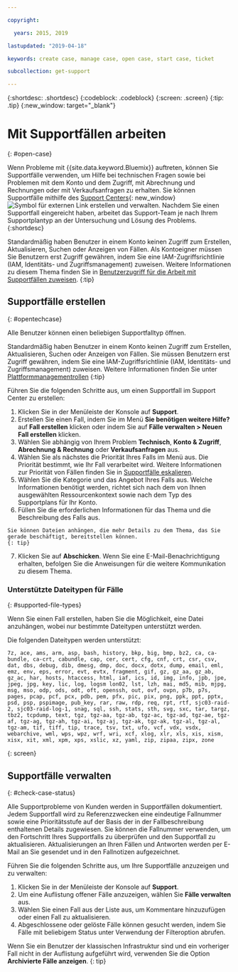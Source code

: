 ```yaml
---

copyright:

  years: 2015, 2019

lastupdated: "2019-04-18"

keywords: create case, manage case, open case, start case, ticket

subcollection: get-support

---
```


{:shortdesc: .shortdesc}
{:codeblock: .codeblock}
{:screen: .screen}
{:tip: .tip}
{:new_window: target="_blank"}

# Mit Supportfällen arbeiten 
{: #open-case}

Wenn Probleme mit {{site.data.keyword.Bluemix}} auftreten, können Sie Supportfälle verwenden, um Hilfe bei technischen Fragen sowie bei Problemen mit dem Konto und dem Zugriff, mit Abrechnung und Rechnungen oder mit Verkaufsanfragen zu erhalten. Sie können Supportfälle mithilfe des [Support Centers](https://dev.console.cloud.ibm.com/unifiedsupport/supportcenter){: new_window} ![Symbol für externen Link](../icons/launch-glyph.svg "Symbol für externen Link") erstellen und verwalten. Nachdem Sie einen Supportfall eingereicht haben, arbeitet das Support-Team je nach Ihrem Supportplantyp an der Untersuchung und Lösung des Problems.
{:shortdesc}

Standardmäßig haben Benutzer in einem Konto keinen Zugriff zum Erstellen, Aktualisieren, Suchen oder Anzeigen von Fällen. Als Kontoeigner müssen Sie Benutzern erst Zugriff gewähren, indem Sie eine IAM-Zugriffsrichtlinie (IAM, Identitäts- und Zugriffsmanagement) zuweisen. Weitere Informationen zu diesem Thema finden Sie in [Benutzerzugriff für die Arbeit mit Supportfällen zuweisen](/docs/get-support?topic=get-support-access#access).
{:tip}

## Supportfälle erstellen
{: #opentechcase}

Alle Benutzer können einen beliebigen Supportfalltyp öffnen.

Standardmäßig haben Benutzer in einem Konto keinen Zugriff zum Erstellen, Aktualisieren, Suchen oder Anzeigen von Fällen. Sie müssen Benutzern erst Zugriff gewähren, indem Sie eine IAM-Zugriffsrichtlinie (IAM, Identitäts- und Zugriffsmanagement) zuweisen. Weitere Informationen finden Sie unter [Plattformmanagementrollen](/docs/iam?topic=iam-userroles#platformroles)
{:tip}

Führen Sie die folgenden Schritte aus, um einen Supportfall im Support Center zu erstellen: 

  1. Klicken Sie in der Menüleiste der Konsole auf **Support**.
  2. Erstellen Sie einen Fall, indem Sie im Menü **Sie benötigen weitere Hilfe?** auf **Fall erstellen** klicken oder indem Sie auf **Fälle verwalten > Neuen Fall erstellen** klicken.
  3. Wählen Sie abhängig von Ihrem Problem **Technisch**, **Konto & Zugriff**, **Abrechnung & Rechnung** oder **Verkaufsanfragen** aus.
  4. Wählen Sie als nächstes die Priorität Ihres Falls im Menü aus. Die Priorität bestimmt, wie Ihr Fall verarbeitet wird. Weitere Informationen zur Priorität von Fällen finden Sie in [Supportfälle eskalieren](/docs/get-support?topic=get-support-escalation#escalation).
  5. Wählen Sie die Kategorie und das Angebot Ihres Falls aus. Welche Informationen benötigt werden, richtet sich nach dem von Ihnen ausgewählten Ressourcenkontext sowie nach dem Typ des Supportplans für Ihr Konto.
  6. Füllen Sie die erforderlichen Informationen für das Thema und die Beschreibung des Falls aus. 
  
    Sie können Dateien anhängen, die mehr Details zu dem Thema, das Sie gerade beschäftigt, bereitstellen können.
    {: tip}
  7. Klicken Sie auf **Abschicken**. Wenn Sie eine E-Mail-Benachrichtigung erhalten, befolgen Sie die Anweisungen für die weitere Kommunikation zu diesem Thema. 

### Unterstützte Dateitypen für Fälle 
{: #supported-file-types}

Wenn Sie einen Fall erstellen, haben Sie die Möglichkeit, eine Datei anzuhängen, wobei nur bestimmte Dateitypen unterstützt werden. 

Die folgenden Dateitypen werden unterstützt: 

```
7z, ace, ams, arm, asp, bash, history, bkp, big, bmp, bz2, ca, ca-bundle, ca-crt, cabundle, cap, cer, cert, cfg, cnf, crt, csr, csv, dat, dbs, debug, dib, dmesg, dmp, doc, docx, dotx, dump, email, eml, emz, env, eps, error, evt, evtx, fragment, gif, gz, gz_aa, gz_ab, gz_ac, har, hosts, htaccess, html, iaf, ics, id, img, info, jpb, jpe, jpeg, jpg, key, lic, log, logsm lon02, lst, lzh, mai, md5, mib, mjpg, msg, mso, odp, ods, odt, oft, openssh, out, ovf, ovpn, p7b, p7s, pages, pcap, pcf, pcx, pdb, pem, pfx, pic, pix, png, ppk, ppt, pptx, psd, psp, pspimage, pub_key, rar, raw, rdp, req, rpt, rtf, sjc03-raid-2, sjc03-raid-log-1, snag, sql, ssh, stats, sth, svg, sxc, tar, targz, tbz2, tcpdump, text, tgz, tgz-aa, tgz-ab, tgz-ac, tgz-ad, tgz-ae, tgz-af, tgz-ag, tgz-ah, tgz-ai, tgz-aj, tgz-ak, tgz-ak, tgz-al, tgz-al, tgz-am, tif, tiff, tip, trace, tsv, txt, ufo, vcf, vdx, vsdx, webarchive, wml, wps, wpz, wrf, wri, xcf, xlog, xlr, xls, xis, xism, xisx, xit, xml, xpm, xps, xslic, xz, yaml, zip, zipaa, zipx, zone
```
{: screen}

## Supportfälle verwalten 
{: #check-case-status}

Alle Supportprobleme von Kunden werden in Supportfällen dokumentiert. Jedem Supportfall wird zu Referenzzwecken eine eindeutige Fallnummer sowie eine Prioritätsstufe auf der Basis der in der Fallbeschreibung enthaltenen Details zugewiesen. Sie können die Fallnummer verwenden, um den Fortschritt Ihres Supportfalls zu überprüfen und den Supportfall zu aktualisieren. Aktualisierungen an Ihren Fällen und Antworten werden per E-Mail an Sie gesendet und in den Fallnotizen aufgezeichnet. 

Führen Sie die folgenden Schritte aus, um Ihre Supportfälle anzuzeigen und zu verwalten:

  1. Klicken Sie in der Menüleiste der Konsole auf **Support**.
  2. Um eine Auflistung offener Fälle anzuzeigen, wählen Sie **Fälle verwalten** aus.
  3. Wählen Sie einen Fall aus der Liste aus, um Kommentare hinzuzufügen oder einen Fall zu aktualisieren.
  4. Abgeschlossene oder gelöste Fälle können gesucht werden, indem Sie Fälle mit beliebigem Status unter Verwendung der Filteroption abrufen. 

Wenn Sie ein Benutzer der klassischen Infrastruktur sind und ein vorheriger Fall nicht in der Auflistung aufgeführt wird, verwenden Sie die Option **Archivierte Fälle anzeigen**. 
{: tip}

